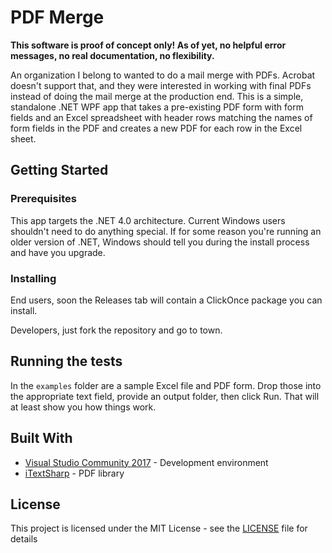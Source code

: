# PDF Merge

**This software is proof of concept only! As of yet, no helpful error messages, no real documentation, no flexibility.**

An organization I belong to wanted to do a mail merge with PDFs. Acrobat doesn't support that, and they were interested in working with final PDFs instead of doing the mail merge at the production end. This is a simple, standalone .NET WPF app that takes a pre-existing PDF form with form fields and an Excel spreadsheet with header rows matching the names of form fields in the PDF and creates a new PDF for each row in the Excel sheet.

## Getting Started

### Prerequisites

This app targets the .NET 4.0 architecture. Current Windows users shouldn't need to do anything special. If for some reason you're running an older version of .NET, Windows should tell you during the install process and have you upgrade.

### Installing

End users, soon the Releases tab will contain a ClickOnce package you can install.

Developers, just fork the repository and go to town.

## Running the tests

In the ``examples`` folder are a sample Excel file and PDF form. Drop those into the appropriate text field, provide an output folder, then click Run. That will at least show you how things work.

## Built With

* [Visual Studio Community 2017](https://www.visualstudio.com/) - Development environment
* [iTextSharp](https://github.com/itext/itextsharp) - PDF library


## License

This project is licensed under the MIT License - see the [LICENSE](LICENSE) file for details

